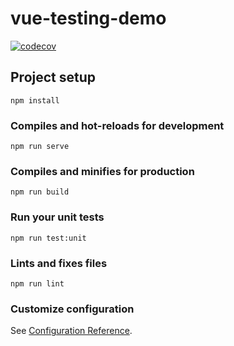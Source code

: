 # vue-testing-demo

[![codecov](https://codecov.io/gh/1weidong/vue-testing-demo/branch/master/graph/badge.svg?token=O5XM0IQDXY)](https://codecov.io/gh/1weidong/vue-testing-demo)

## Project setup
```
npm install
```

### Compiles and hot-reloads for development
```
npm run serve
```

### Compiles and minifies for production
```
npm run build
```

### Run your unit tests
```
npm run test:unit
```

### Lints and fixes files
```
npm run lint
```

### Customize configuration
See [Configuration Reference](https://cli.vuejs.org/config/).
